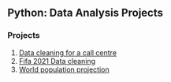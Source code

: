 ## Python: Data Analysis Projects 

### Projects 
1. [Data cleaning for a call centre](01_data_cleaning/data_cleaning.ipynb)
2. [Fifa 2021 Data cleaning](02_Fifa/FIFA21_Cleaning.ipynb)
2. [World population projection](02_world_population/world_population.ipynb)